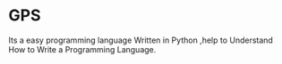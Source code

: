 # GPS
Its a easy programming language Written in Python ,help to Understand How to Write a Programming Language.
